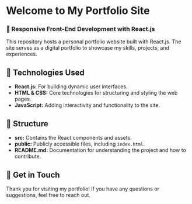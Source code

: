 # Welcome to My Portfolio Site

### 🚀 Responsive Front-End Development with React.js

This repository hosts a personal portfolio website built with React.js. The site serves as a digital portfolio to showcase my skills, projects, and experiences.

## 🎨 Technologies Used

- **React.js:** For building dynamic user interfaces.
- **HTML & CSS:** Core technologies for structuring and styling the web pages.
- **JavaScript:** Adding interactivity and functionality to the site.

## 📂 Structure

- **src:** Contains the React components and assets.
- **public:** Publicly accessible files, including `index.html`.
- **README.md:** Documentation for understanding the project and how to contribute.

## 🤝 Get in Touch

Thank you for visiting my portfolio! If you have any questions or suggestions, feel free to reach out.
